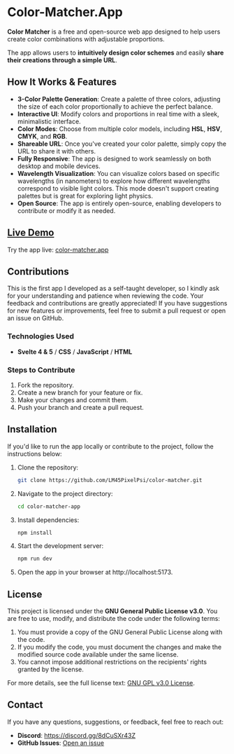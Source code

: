 # Color-Matcher.App

**Color Matcher** is a free and open-source web app designed to help users create color combinations with adjustable proportions.

The app allows users to **intuitively design color schemes** and easily **share their creations through a simple URL**.

## How It Works & Features

- **3-Color Palette Generation**: Create a palette of three colors, adjusting the size of each color proportionally to achieve the perfect balance.
- **Interactive UI**: Modify colors and proportions in real time with a sleek, minimalistic interface.
- **Color Modes**: Choose from multiple color models, including **HSL**, **HSV**, **CMYK**, and **RGB**.
- **Shareable URL**: Once you've created your color palette, simply copy the URL to share it with others.
- **Fully Responsive**: The app is designed to work seamlessly on both desktop and mobile devices.
- **Wavelength Visualization**: You can visualize colors based on specific wavelengths (in nanometers) to explore how different wavelengths correspond to visible light colors. This mode doesn't support creating palettes but is great for exploring light physics.
- **Open Source**: The app is entirely open-source, enabling developers to contribute or modify it as needed.

## [Live Demo](https://color-matcher.app)

Try the app live: [color-matcher.app](https://color-matcher.app)

## Contributions

This is the first app I developed as a self-taught developer, so I kindly ask for your understanding and patience when reviewing the code. Your feedback and contributions are greatly appreciated! If you have suggestions for new features or improvements, feel free to submit a pull request or open an issue on GitHub.

### Technologies Used

- **Svelte 4 & 5** / **CSS** / **JavaScript** / **HTML**

### Steps to Contribute

1. Fork the repository.
2. Create a new branch for your feature or fix.
3. Make your changes and commit them.
4. Push your branch and create a pull request.

## Installation

If you'd like to run the app locally or contribute to the project, follow the instructions below:

1. Clone the repository:

   ```bash
   git clone https://github.com/LM45PixelPsi/color-matcher.git

   ```

2. Navigate to the project directory:

   ```bash
   cd color-matcher-app

   ```

3. Install dependencies:

   ```bash
   npm install

   ```

4. Start the development server:

   ```bash
   npm run dev

   ```

5. Open the app in your browser at http://localhost:5173.

## License

This project is licensed under the **GNU General Public License v3.0**. You are free to use, modify, and distribute the code under the following terms:

1. You must provide a copy of the GNU General Public License along with the code.
2. If you modify the code, you must document the changes and make the modified source code available under the same license.
3. You cannot impose additional restrictions on the recipients' rights granted by the license.

For more details, see the full license text: [GNU GPL v3.0 License](https://www.gnu.org/licenses/gpl-3.0.html).

## Contact

If you have any questions, suggestions, or feedback, feel free to reach out:

- **Discord**: https://discord.gg/8dCuSXr43Z
- **GitHub Issues**: [Open an issue](https://github.com/LM45PixelPsi/color-matcher/issues)
